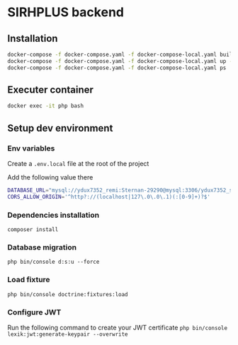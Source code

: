 # SIRHPLUS backend

## Installation

```sh
docker-compose -f docker-compose.yaml -f docker-compose-local.yaml build
docker-compose -f docker-compose.yaml -f docker-compose-local.yaml up -d
docker-compose -f docker-compose.yaml -f docker-compose-local.yaml ps
```

## Executer container

```sh
docker exec -it php bash
```

## Setup dev environment

### Env variables

Create a `.env.local` file at the root of the project

Add the following value there

```sh
DATABASE_URL="mysql://ydux7352_remi:Sternan-29290@mysql:3306/ydux7352_sirhplus?serverVersion=8&charset=utf8mb4"
CORS_ALLOW_ORIGIN='^http?://(localhost|127\.0\.0\.1)(:[0-9]+)?$'
```

### Dependencies installation

`composer install`

### Database migration

`php bin/console d:s:u --force`

### Load fixture

`php bin/console doctrine:fixtures:load`

### Configure JWT

Run the following command to create your JWT certificate `php bin/console lexik:jwt:generate-keypair --overwrite`
